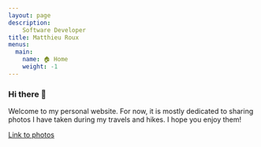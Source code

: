 ```yaml
---
layout: page
description: 
    Software Developer
title: Matthieu Roux
menus:
  main:
    name: 🏠 Home
    weight: -1
---
```


### Hi there 👋

Welcome to my personal website. For now, it is mostly dedicated to sharing photos I have taken during my travels and hikes. I hope you enjoy them!

[Link to photos](/photos)